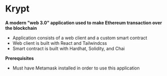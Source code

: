 # Krypt
**A modern "web 3.0" application used to make Ethereum transaction over the blockchain**
- Application consists of a web client and a custom smart contract
- Web client is built with React and Tailwindcss
- Smart contract is built with Hardhat, Solidity, and Chai

**Prerequisites**
- Must have Metamask installed in order to use this application
